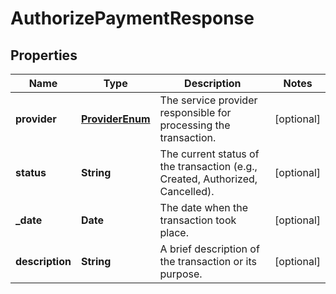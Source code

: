 # AuthorizePaymentResponse

## Properties
Name | Type                                | Description | Notes
------------ |-------------------------------------| ------------- | -------------
**provider** | [**ProviderEnum**](ProviderEnum.md) | The service provider responsible for processing the transaction. | [optional] 
**status** | **String**                          | The current status of the transaction (e.g., Created, Authorized, Cancelled). | [optional] 
**_date** | **Date**                            | The date when the transaction took place. | [optional] 
**description** | **String**                          | A brief description of the transaction or its purpose. | [optional]

